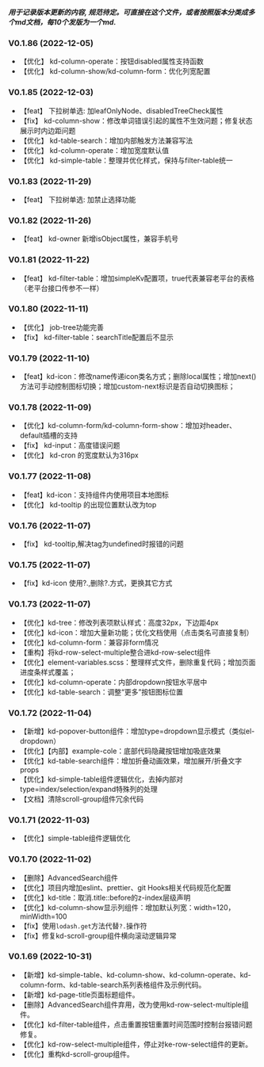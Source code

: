 ##### 用于记录版本更新的内容, 规范待定。可直接在这个文件，或者按照版本分类成多个md文档，每10个发版为一个md.


### V0.1.86 (2022-12-05)
- 【优化】 kd-column-operate：按钮disabled属性支持函数
- 【优化】 kd-column-show/kd-column-form：优化列宽配置

### V0.1.85 (2022-12-03)
- 【feat】 下拉树单选: 加leafOnlyNode、disabledTreeCheck属性
- 【fix】 kd-column-show：修改单词错误引起的属性不生效问题；修复状态展示时内边距问题
- 【优化】 kd-table-search：增加内部触发方法兼容写法
- 【优化】 kd-column-operate：增加宽度默认值
- 【优化】 kd-simple-table：整理并优化样式，保持与filter-table统一

### V0.1.83 (2022-11-29)
- 【feat】 下拉树单选: 加禁止选择功能
### V0.1.82 (2022-11-26)
- 【feat】 kd-owner 新增isObject属性，兼容手机号
### V0.1.81 (2022-11-22)
- 【feat】 kd-filter-table：增加simpleKv配置项，true代表兼容老平台的表格（老平台接口传参不一样）
###  V0.1.80 (2022-11-11)
- 【优化】 job-tree功能完善
- 【fix】 kd-filter-table：searchTitle配置后不显示
###  V0.1.79 (2022-11-10)
- 【feat】kd-icon：修改name传递icon类名方式；删除local属性；增加next()方法可手动控制图标切换；增加custom-next标识是否自动切换图标；
###  V0.1.78 (2022-11-09)
- 【优化】kd-column-form/kd-column-form-show：增加对header、default插槽的支持
- 【fix】 kd-input：高度错误问题
- 【优化】 kd-cron 的宽度默认为316px
###  V0.1.77 (2022-11-08)
- 【feat】kd-icon：支持组件内使用项目本地图标
- 【优化】 kd-tooltip 的出现位置默认改为top
###  V0.1.76 (2022-11-07)
- 【fix】 kd-tooltip,解决tag为undefined时报错的问题
###  V0.1.75 (2022-11-07)
- 【fix】kd-icon 使用?.,删除?.方式，更换其它方式
###  V0.1.73 (2022-11-07)
- 【优化】kd-tree：修改列表项默认样式：高度32px，下边距4px
- 【优化】kd-icon：增加大量新功能；优化文档使用（点击类名可直接复制）
- 【优化】kd-column-form：兼容非form情况
- 【重构】将kd-row-select-multiple整合进kd-row-select组件
- 【优化】element-variables.scss：整理样式文件，删除重复代码；增加页面进度条样式覆盖；
- 【优化】kd-column-operate：内部dropdown按钮水平居中
- 【优化】kd-table-search：调整“更多”按钮图标位置

###  V0.1.72 (2022-11-04)
- 【新增】kd-popover-button组件：增加type=dropdown显示模式（类似el-dropdown）
- 【优化】【内部】example-cole：底部代码隐藏按钮增加吸底效果
- 【优化】kd-table-search组件：增加折叠动画效果，增加展开/折叠文字props
- 【优化】kd-simple-table组件逻辑优化，去掉内部对type=index/selection/expand特殊列的处理
- 【文档】清除scroll-group组件冗余代码

###  V0.1.71 (2022-11-03)
- 【优化】simple-table组件逻辑优化

###  V0.1.70 (2022-11-02)
- 【删除】AdvancedSearch组件
- 【优化】项目内增加eslint、prettier、git Hooks相关代码规范化配置
- 【优化】kd-title：取消.title::before的z-index层级声明
- 【优化】kd-column-show显示列组件：增加默认列宽：width=120，minWidth=100
- 【fix】使用```lodash.get```方法代替```?.```操作符
- 【fix】修复kd-scroll-group组件横向滚动逻辑异常

###  V0.1.69 (2022-10-31)

- 【新增】kd-simple-table、kd-column-show、kd-column-operate、kd-column-form、kd-table-search系列表格组件及示例代码。
- 【新增】kd-page-title页面标题组件。
- 【删除】AdvancedSearch组件弃用，改为使用kd-row-select-multiple组件。
- 【优化】kd-filter-table组件，点击重置按钮重置时间范围时控制台报错问题修复。
- 【优化】kd-row-select-multiple组件，停止对ke-row-select组件的更新。
- 【优化】重构kd-scroll-group组件。

